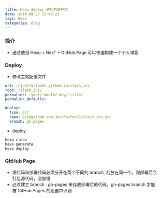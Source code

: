```yaml
---
title: Hexo deploy 遇到的那些坑
date: 2018-08-27 22:49:23
tags: Hexo
categories: Blog
---
```

### 简介
- 通过使用 Hexo + NexT + GitHub Page 可以快速构建一个个人博客

<!-- more -->

### Deploy
- 修改主站配置文件
``` yaml
url: //justforfun2c.github.io/slash_ins
root: /slash_ins/
permalink: :year/:month/:day/:title/
permalink_defaults:

deploy:
  type: git
  repo: git@github.com:JustForFun2C/slash_ins.git
  branch: gh-pages
```

- deploy
``` bash
hexo clean
hexo generate
hexo deploy
```

### GitHub Page
- 源代码和部署代码必须分开在两个不同的 branch, 若放在同一个，则部署后会打乱源代码，会报错
- 必须建立 branch : gh-pages 来存放部署后的代码，gh-pages branch 才能被 GitHub Pages 的设置中识别
